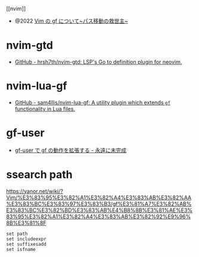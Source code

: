 [[nvim]]

- @2022 [Vim の gf について~パス移動の救世主~](https://zenn.dev/hasu_83/articles/explain-vim-gf)

# nvim-gtd

- [GitHub - hrsh7th/nvim-gtd: LSP's Go to definition plugin for neovim.](https://github.com/hrsh7th/nvim-gtd)

# nvim-lua-gf

- [GitHub - sam4llis/nvim-lua-gf: A utility plugin which extends `gf` functionality in Lua files.](https://github.com/sam4llis/nvim-lua-gf)

# gf-user

- [gf-user で gf の動作を拡張する - 永遠に未完成](https://thinca.hatenablog.com/entry/20140324/1395590910)

# ssearch path

https://yanor.net/wiki/?Vim/%E3%83%95%E3%82%A1%E3%82%A4%E3%83%AB%E3%82%AA%E3%83%BC%E3%83%97%E3%83%B3/gf%E3%81%A7%E3%82%AB%E3%83%BC%E3%82%BD%E3%83%AB%E4%B8%8B%E3%81%AE%E3%83%95%E3%82%A1%E3%82%A4%E3%83%AB%E3%82%92%E9%96%8B%E3%81%8F

```vim
set path
set includeexpr
set suffixesadd
set isfname
```
